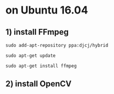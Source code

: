 # on Ubuntu 16.04

## 1) install FFmpeg

```
sudo add-apt-repository ppa:djcj/hybrid

sudo apt-get update

sudo apt-get install ffmpeg
```

## 2) install OpenCV
